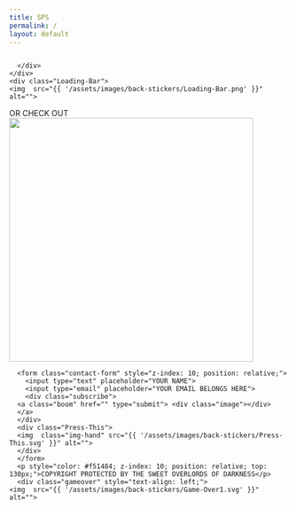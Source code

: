 ```yaml
---
title: SPS
permalink: /
layout: default
---
```

<div class="home">
  <div class="banner">
    <img style="z-index: 10; position: relative;" src="{{ '/assets/images/banners/Sweet-Pixel-Studio-Indie-Games-Pakistan.svg' }}" alt="">
  </div>
  <div class="Playstation-Icons">
    <img  src="{{ '/assets/images/back-stickers/Playstation-Icons.png' }}" alt="">
  </div>
  <div class="Such-Indie">
    <img  src="{{ '/assets/images/back-stickers/Such-Indie.svg' }}" alt="">
  </div>
  <div class="Pew-Pew">
    <img  src="{{ '/assets/images/back-stickers/Pew-Pew.png' }}" alt="">
  </div>
 <div class="Smiley">
    <img  src="{{ '/assets/images/back-stickers/Smiley.png' }}" alt="">
  </div>
   <div class="Start">
    <img style="" src="{{ '/assets/images/back-stickers/Start.svg' }}" alt="">
  </div>
<div class="Sniper-Scope-Cursor">
    <img  src="{{ '/assets/images/back-stickers/Sniper-Scope-Cursor.svg' }}" alt="">
  </div>
  <div>
    <div class="game-container">
      <div class="test-div">
      <div class="test-div-inner">
      <img class="img-center" src="{{ '/assets/images/games/Abode-Horror-Adventure-Indie-Game-New.svg' }}" alt="">
      </div>
      </div>
      <div class="button2">
        <a  class="visit-button" href="http://gamejolt.com/games/abode/177072">
        <div class="visit-shadow"></div>  
        </a>
        
      </div>
    </div>
    <div class="Loading-Bar">
    <img  src="{{ '/assets/images/back-stickers/Loading-Bar.png' }}" alt="">
  </div>
    <div class="game-container">
    <div class="test-div">
      <img class="img-center" src="{{ '/assets/images/games/Punkbusters-Action-RPG-Cyberpunk-Indie-Game-New.svg' }}" alt="">
    </div>
    </div>
    <div class="Sweet-Deadpool">
    <img  src="{{ '/assets/images/back-stickers/Sweet-Deadpool.svg' }}" alt="">
  </div>
    <div>
      <span class="services-message">OR CHECK OUT</span>
      <div class="button1">
        <a  class="bad-ass-button" href="/services/" ><div class="btn-shadow"></div>
        </a>
      </div>
    </div>
    <div>
      <div class="social-links">
        <a class="twitter" href="https://twitter.com/sweetpixelstdio"><div class="icon"></div></a>
        <a class="instagram" href="https://www.instagram.com/sweetpixelstudio/"><div class="icon"></div></a>
        <a class="facebook" href="https://www.facebook.com/sweetpixelstudio/"><div class="icon"></div></a>
      </div>
      <div>
        <img style="width: 440px;" class="img-center" src="{{ '/assets/images/Sign-Up-Text.svg' }}" alt="">
      </div>
  <footer class="footer">

      <form class="contact-form" style="z-index: 10; position: relative;">
        <input type="text" placeholder="YOUR NAME">
        <input type="email" placeholder="YOUR EMAIL BELONGS HERE">
        <div class="subscribe">
      <a class="boom" href="" type="submit"> <div class="image"></div>
      </a>
      </div>
      <div class="Press-This">
      <img  class="img-hand" src="{{ '/assets/images/back-stickers/Press-This.svg' }}" alt="">
      </div>
      </form>
      <p style="color: #f51484; z-index: 10; position: relative; top: 130px;">COPYRIGHT PROTECTED BY THE SWEET OVERLORDS OF DARKNESS</p>
      <div class="gameover" style="text-align: left;">
    <img  src="{{ '/assets/images/back-stickers/Game-Over1.svg' }}" alt="">
  </div>
  </footer>
    </div>
  </div>
</div>